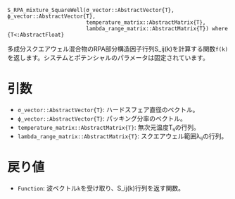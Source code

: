 ```
S_RPA_mixture_SquareWell(σ_vector::AbstractVector{T}, ϕ_vector::AbstractVector{T}, 
                         temperature_matrix::AbstractMatrix{T}, 
                         lambda_range_matrix::AbstractMatrix{T}) where {T<:AbstractFloat}
```

多成分スクエアウェル混合物のRPA部分構造因子行列S_ij(k)を計算する関数`f(k)`を返します。システムとポテンシャルのパラメータは固定されています。

# 引数

  * `σ_vector::AbstractVector{T}`: ハードスフェア直径のベクトル。
  * `ϕ_vector::AbstractVector{T}`: パッキング分率のベクトル。
  * `temperature_matrix::AbstractMatrix{T}`: 無次元温度Tᵢⱼの行列。
  * `lambda_range_matrix::AbstractMatrix{T}`: スクエアウェル範囲λᵢⱼの行列。

# 戻り値

  * `Function`: 波ベクトル`k`を受け取り、S_ij(k)行列を返す関数。
